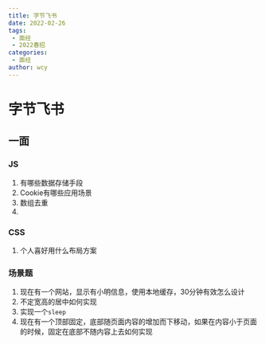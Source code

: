 ```yaml
---
title: 字节飞书
date: 2022-02-26
tags:
 - 面经
 - 2022春招
categories:
 - 面经
author: wcy
---
```

# 字节飞书
## 一面
### JS
1. 有哪些数据存储手段
2. Cookie有哪些应用场景
3. 数组去重
4. 

### CSS
1. 个人喜好用什么布局方案

### 场景题
1. 现在有一个网站，显示有小明信息，使用本地缓存，30分钟有效怎么设计
2. 不定宽高的居中如何实现
3. 实现一个`sleep`
4. 现在有一个顶部固定，底部随页面内容的增加而下移动，如果在内容小于页面的时候，固定在底部不随内容上去如何实现

<comment/>
<tongji/>